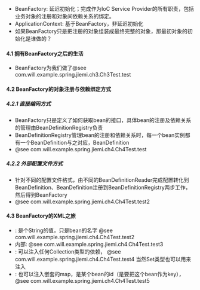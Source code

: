 * BeanFactory: 延迟初始化；完成作为IoC Service Provider的所有职责，包括业务对象的注册和对象间依赖关系的绑定。
* ApplicationContext: 基于BeanFactory，非延迟初始化
* 如果BeanFactory只是把注册的对象组装成最终完整的对象，那最初对象的初始化是谁做的？

#### 4.1 拥有BeanFactory之后的生活
* BeanFactory为我们做了@see com.will.example.spring.jiemi.ch3.Ch3Test.test

#### 4.2 BeanFactory的对象注册与依赖绑定方式

##### 4.2.1 直接编码方式
* BeanFactory只是定义了如何获取bean的接口，具体bean的注册及依赖关系的管理由BeanDefinitionRegistry负责
* BeanDefinitionRegistry管理bean的注册和依赖关系时，每一个bean实例都有一个BeanDefinition与之对应，BeanDefinition
* @see com.will.example.spring.jiemi.ch4.Ch4Test.test

##### 4.2.2 外部配置文件方式
* 针对不同的配置文件格式，由不同的BeanDefinitionReader完成配置转化到BeanDefinition、BeanDefinition注册到BeanDefinitionRegistry两步工作，然后得到BeanFactory
* @see com.will.example.spring.jiemi.ch4.Ch4Test.test2

#### 4.3 BeanFactory的XML之旅 
* <idref>: 是个String的值，只是bean的名字 @see com.will.example.spring.jiemi.ch4.Ch4Test.test2
* 内部<bean>: @see com.will.example.spring.jiemi.ch4.Ch4Test.test3
* <List>: 可以注入任何Collection类型的依赖， @see com.will.example.spring.jiemi.ch4.Ch4Test.test4 当然Set类型也可以用<set>来注入
* <map>: 也可以注入嵌套的map，<key-ref>是某个bean的id（是要把这个bean作为key），@see com.will.example.spring.jiemi.ch4.Ch4Test.test5

